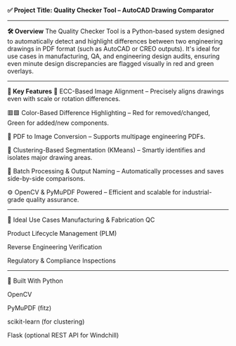 
**✅ Project Title: Quality Checker Tool – AutoCAD Drawing Comparator**

---
**🛠️ Overview**
The Quality Checker Tool is a Python-based system designed to automatically detect and highlight differences between two engineering drawings in PDF format (such as AutoCAD or CREO outputs). It's ideal for use cases in manufacturing, QA, and engineering design audits, ensuring even minute design discrepancies are flagged visually in red and green overlays.

---

**📌 Key Features**
🧠 ECC-Based Image Alignment – Precisely aligns drawings even with scale or rotation differences.

🟥🟩 Color-Based Difference Highlighting – Red for removed/changed, Green for added/new components.

🧾 PDF to Image Conversion – Supports multipage engineering PDFs.

🎯 Clustering-Based Segmentation (KMeans) – Smartly identifies and isolates major drawing areas.

📂 Batch Processing & Output Naming – Automatically processes and saves side-by-side comparisons.

⚙️ OpenCV & PyMuPDF Powered – Efficient and scalable for industrial-grade quality assurance.

---
🤝 Ideal Use Cases
Manufacturing & Fabrication QC

Product Lifecycle Management (PLM)

Reverse Engineering Verification

Regulatory & Compliance Inspections

---
🤖 Built With
Python

OpenCV

PyMuPDF (fitz)

scikit-learn (for clustering)

Flask (optional REST API for Windchill)

